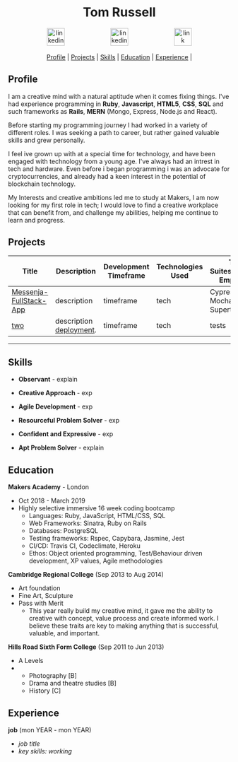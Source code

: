 
<h1 align="center"> Tom Russell </h1>
<p align="center">
<a href="https://www.linkedin.com">
<img src="https://www.iconfinder.com/data/icons/free-social-icons/67/linkedin_circle_color-512.png" alt="linkedin" hspace="50" height="40" width="40"></a>
<a href="https://www.linkedin.com">
<img src="https://img.icons8.com/metro/420/link.png" alt="linkedin" hspace="50" height="40" width="40"></a>
<a href="www.google.com">
<img src="https://img.icons8.com/metro/420/link.png" alt="link" hspace="50" height="40" width="40"></a>
</p>
<div align="center"> 
  
[Profile](#profile) | 
[Projects](#projects) | 
[Skills](#skills) | 
[Education](#education) | 
[Experience](#experience) |

</div>

<a name="profile"></a>

## Profile
I am a creative mind with a natural aptitude when it comes fixing things.
I've had experience programming in **Ruby**, **Javascript**, **HTML5**, **CSS**, **SQL** and such frameworks as **Rails**, **MERN** (Mongo, Express, Node.js and React).

Before starting my programming journey I had worked in a variety of different roles. I was seeking a path to career, but rather gained valuable skills and grew personally.

I feel ive grown up with at a special time for technology, and have been engaged with technology from a young age. I've always had an intrest in tech and hardware. Even before i began programming i was an advocate for cryptocurrencies, and already had a keen interest in the potential of blockchain technology. 

My Interests and creative ambitions led me to study at Makers,
I am now looking for my first role in tech; I would love to find a creative workplace that can benefit from, and challenge my abilities, helping me continue to learn and progress.

<a name="projects"></a>
## Projects
| Title | Description | Development Timeframe | Technologies Used | Test Suites/CIs/CDs Employed |
|--|--|--|--|--|
|[Messenja-FullStack-App](https://github.com/) | description | timeframe |tech | Cypress, Mocha, Supertest,  |
|[two](https://github.com/) | description [deployment](https://warning-snek.surge.sh). | timeframe |tech | tests |
----
<a name="skills"></a>
## Skills

* **Observant** - explain

* **Creative Approach** - exp

* **Agile Development** - exp

* **Resourceful Problem Solver** - exp

* **Confident and Expressive** - exp

* **Apt Problem Solver**  - explain

<a name="education"></a>
## Education

 **Makers Academy** - London
  * Oct 2018 - March 2019
  * Highly selective immersive 16 week coding bootcamp
    * Languages: Ruby, JavaScript, HTML/CSS, SQL
    * Web Frameworks: Sinatra, Ruby on Rails
    * Databases: PostgreSQL
    * Testing frameworks: Rspec, Capybara, Jasmine, Jest
    * CI/CD: Travis CI, Codeclimate, Heroku
    * Ethos: Object oriented programming, Test/Behaviour driven development, XP values, Agile methodologies

 **Cambridge Regional College** (Sep 2013 to Aug 2014)
  * Art foundation
  * Fine Art, Sculpture
  * Pass with Merit
    - This year really build my creative mind, it gave me the ability to creative with concept, value process and create informed work. I believe these traits are key to making anything that is successful, valuable, and important.

**Hills Road Sixth Form College** (Sep 2011 to Jun 2013)
- A Levels
- - Photography [B] 
  - Drama and theatre studies [B] 
  - History [C]
 
<a name="experience"></a>
## Experience
**job** (mon YEAR - mon YEAR)
* *job title*
* *key skills: working*
